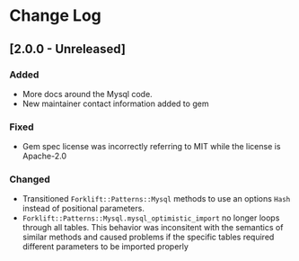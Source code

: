# Change Log

## [2.0.0 - Unreleased]
### Added
- More docs around the Mysql code.
- New maintainer contact information added to gem

### Fixed
- Gem spec license was incorrectly referring to MIT while the license is
  Apache-2.0

### Changed
- Transitioned `Forklift::Patterns::Mysql` methods to use an options `Hash`
  instead of positional parameters.
- `Forklift::Patterns::Mysql.mysql_optimistic_import` no longer loops
  through all tables. This behavior was inconsitent with the semantics
  of similar methods and caused problems if the specific tables required
  different parameters to be imported properly
